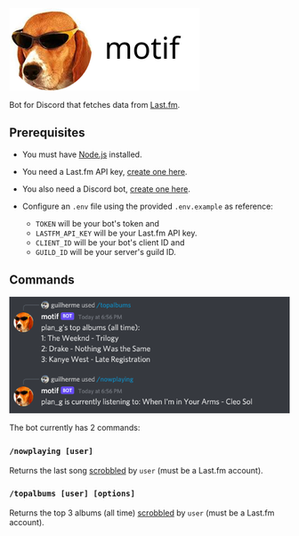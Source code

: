 ![motif](img/motif.png)

Bot for Discord that fetches data from [Last.fm].

## Prerequisites

- You must have [Node.js](https://nodejs.org) installed.

- You need a Last.fm API key, 
[create one here](http://www.last.fm/api/accounts). 

- You also need a Discord bot, 
[create one here](https://discord.com/developers/applications).

- Configure an `.env` file using the provided `.env.example` as reference:
  - `TOKEN` will be your bot's token and 
  - `LASTFM_API_KEY` will be your Last.fm API key.
  - `CLIENT_ID` will be your bot's client ID and
  - `GUILD_ID` will be your server's guild ID. 

## Commands

<p align="center">
  <img src="img/demo.png" />
</p>

The bot currently has 2 commands:

### `/nowplaying [user]`

Returns the last song [scrobbled] by `user` (must be a Last.fm account).

### `/topalbums [user] [options]`

Returns the top 3 albums (all time) [scrobbled] by `user` (must be a Last.fm account).

[last.fm]: http://www.last.fm/
[scrobbled]: https://www.netlingo.com/word/scrobble.php
